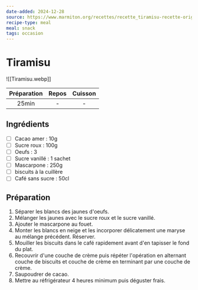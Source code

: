 ```yaml
---
date-added: 2024-12-28
source: https://www.marmiton.org/recettes/recette_tiramisu-recette-originale_12023.aspx
recipe-type: meal
meal: snack
tags: occasion
---
```


# Tiramisu

![[Tiramisu.webp]]

| Préparation | Repos | Cuisson |
|:-----------:|:-----:|:-------:|
|    25min    |   -   |    -    |

## Ingrédients

- [ ] Cacao amer : 10g
- [ ] Sucre roux : 100g
- [ ] Oeufs : 3
- [ ] Sucre vanillé : 1 sachet
- [ ] Mascarpone : 250g
- [ ] biscuits à la cuillère
- [ ] Café sans sucre : 50cl

## Préparation

1. Séparer les blancs des jaunes d'oeufs.
2. Mélanger les jaunes avec le sucre roux et le sucre vanillé.
3. Ajouter le mascarpone au fouet.
4. Monter les blancs en neige et les incorporer délicatement une maryse au mélange précédent. Réserver.
5. Mouiller les biscuits dans le café rapidement avant d'en tapisser le fond du plat.
6. Recouvrir d'une couche de crème puis répéter l'opération en alternant couche de biscuits et couche de crème en terminant par une couche de crème.
7. Saupoudrer de cacao.
8. Mettre au réfrigérateur 4 heures minimum puis déguster frais.
